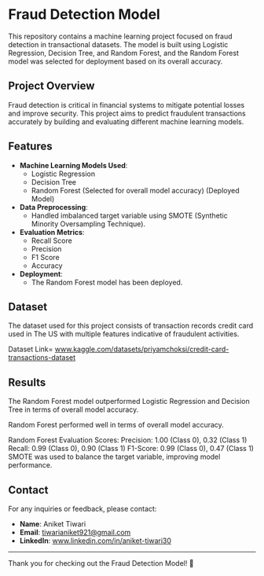 # Fraud Detection Model

This repository contains a machine learning project focused on fraud detection in transactional datasets. The model is built using Logistic Regression, Decision Tree, and Random Forest, and the Random Forest model was selected for deployment based on its overall accuracy.

## Project Overview
Fraud detection is critical in financial systems to mitigate potential losses and improve security. This project aims to predict fraudulent transactions accurately by building and evaluating different machine learning models.

## Features
- **Machine Learning Models Used**:
  - Logistic Regression
  - Decision Tree 
  - Random Forest (Selected for overall model accuracy) (Deployed Model)
- **Data Preprocessing**:
  - Handled imbalanced target variable using SMOTE (Synthetic Minority Oversampling Technique).
- **Evaluation Metrics**:
  - Recall Score
  - Precision
  - F1 Score
  - Accuracy
- **Deployment**:
  - The Random Forest model has been deployed.

## Dataset
The dataset used for this project consists of transaction records credit card used in The US with multiple features indicative of fraudulent activities.


Dataset Link= www.kaggle.com/datasets/priyamchoksi/credit-card-transactions-dataset

## Results
The Random Forest model outperformed Logistic Regression and Decision Tree in terms of overall model accuracy.

Random Forest performed well in terms of overall model accuracy.


Random Forest Evaluation Scores:
Precision: 1.00 (Class 0), 0.32 (Class 1)
Recall: 0.99 (Class 0), 0.90 (Class 1)
F1-Score: 0.99 (Class 0), 0.47 (Class 1)
SMOTE was used to balance the target variable, improving model performance.

## Contact
For any inquiries or feedback, please contact:
- **Name**: Aniket Tiwari
- **Email**: tiwarianiket921@gmail.com
- **LinkedIn**: www.linkedin.com/in/aniket-tiwari30

---
Thank you for checking out the Fraud Detection Model! 🚀



